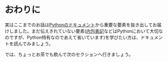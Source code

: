 # おわりに

実はここまでのお話は[Pythonのドキュメント](https://docs.python.org/ja/3/tutorial/index.html)から重要な要素を抜き出してお届けしました。まだ伝えきれていない要素([内包表記](https://docs.python.org/ja/3/tutorial/datastructures.html#list-comprehensions)などはPythonにおいて大切なのですが、Python特有なのであえて省いています)を学びたい方は、ドキュメントを読んでみましょう。

では、ちょっとお茶でも飲んで次のセクションへ行きましょう。
